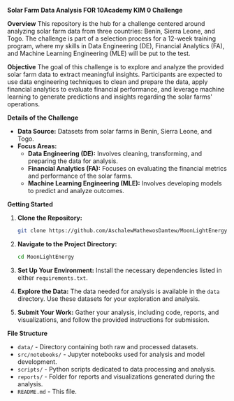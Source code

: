 **Solar Farm Data Analysis FOR 10Academy KIM 0 Challenge**

**Overview**
This repository is the hub for a challenge centered around analyzing solar farm data from three countries: Benin, Sierra Leone, and Togo. The challenge is part of a selection process for a 12-week training program, where my skills in Data Engineering (DE), Financial Analytics (FA), and Machine Learning Engineering (MLE) will be put to the test.

**Objective**
The goal of this challenge is to explore and analyze the provided solar farm data to extract meaningful insights. Participants are expected to use data engineering techniques to clean and prepare the data, apply financial analytics to evaluate financial performance, and leverage machine learning to generate predictions and insights regarding the solar farms' operations.

**Details of the Challenge**
- **Data Source:** Datasets from solar farms in Benin, Sierra Leone, and Togo.
- **Focus Areas:**
  - **Data Engineering (DE):** Involves cleaning, transforming, and preparing the data for analysis.
  - **Financial Analytics (FA):** Focuses on evaluating the financial metrics and performance of the solar farms.
  - **Machine Learning Engineering (MLE):** Involves developing models to predict and analyze outcomes.

**Getting Started**
1. **Clone the Repository:**
   ```bash
   git clone https://github.com/AschalewMathewosDamtew/MoonLightEnergy.git
   ```
2. **Navigate to the Project Directory:**
   ```bash
   cd MoonLightEnergy
   ```
3. **Set Up Your Environment:** Install the necessary dependencies listed in either `requirements.txt`.

4. **Explore the Data:** The data needed for analysis is available in the `data` directory. Use these datasets for your exploration and analysis.

5. **Submit Your Work:** Gather your analysis, including code, reports, and visualizations, and follow the provided instructions for submission.

**File Structure**
- `data/` - Directory containing both raw and processed datasets.
- `src/notebooks/` - Jupyter notebooks used for analysis and model development.
- `scripts/` - Python scripts dedicated to data processing and analysis.
- `reports/` - Folder for reports and visualizations generated during the analysis.
- `README.md` - This file.
